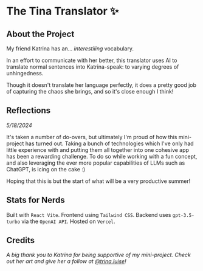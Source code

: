 # The Tina Translator ✨

## About the Project

My friend Katrina has an... *interestiiing* vocabulary.

In an effort to communicate with her better, this translator uses AI to translate normal sentences into Katrina-speak: to varying degrees of unhingedness.

Though it doesn't translate her language perfectly, it does a pretty good job of capturing the chaos she brings, and so it's close enough I think!

## Reflections

*5/18/2024*

It's taken a number of do-overs, but ultimately I'm proud of how this mini-project has turned out. Taking a bunch of technologies which I've only had little experience with and putting them all together into one cohesive app has been a rewarding challenge. To do so while working with a fun concept, and also leveraging the ever more popular capabilities of LLMs such as ChatGPT, is icing on the cake :)

Hoping that this is but the start of what will be a very productive summer!

## Stats for Nerds

Built with `React Vite`. 
Frontend using `Tailwind CSS`. 
Backend uses `gpt-3.5-turbo` via the `OpenAI API`. 
Hosted on `Vercel`.

## Credits
*A big thank you to Katrina for being supportive of my mini-project. Check out her art and give her a follow at [@trina.luise](https://www.instagram.com/trinaluise/)!*
